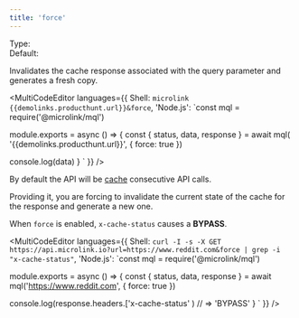 ```yaml
---
title: 'force'
--- 
```


Type: <Type children='<boolean>'/><br/>
Default: <Type children='false'/>

Invalidates the cache response associated with the query parameter and generates a fresh copy.

<MultiCodeEditor languages={{
  Shell: `microlink {{demolinks.producthunt.url}}&force`,
  'Node.js': `const mql = require('@microlink/mql')
 
module.exports = async () => {
  const { status, data, response } = await mql(
    '{{demolinks.producthunt.url}}', { 
      force: true
  })
  
 console.log(data)
}
  `
  }} 
/>

By default the API will be [cache](/docs/api/basics/cache) consecutive API calls.

Providing it, you are forcing to invalidate the current state of the cache for the response and generate a new one.

When `force` is enabled, `x-cache-status` causes a **BYPASS**.

<MultiCodeEditor languages={{
  Shell: `curl -I -s -X GET https://api.microlink.io?url=https://www.reddit.com&force | grep -i "x-cache-status"`,
  'Node.js': `const mql = require('@microlink/mql')
 
module.exports = async () => {
  const { status, data, response } = await mql('https://www.reddit.com', { force: true })
  
  console.log(response.headers.['x-cache-status' ) // => 'BYPASS'
}
  `
  }} 
/>
